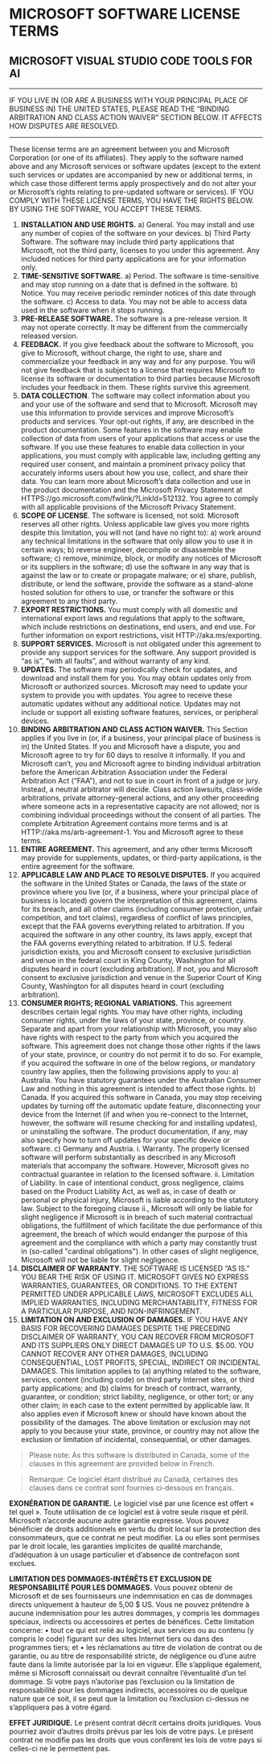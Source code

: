 # MICROSOFT SOFTWARE LICENSE TERMS

## MICROSOFT VISUAL STUDIO CODE TOOLS FOR AI

---

IF YOU LIVE IN (OR ARE A BUSINESS WITH YOUR PRINCIPAL PLACE OF BUSINESS IN) THE
UNITED STATES, PLEASE READ THE “BINDING ARBITRATION AND CLASS ACTION WAIVER”
SECTION BELOW. IT AFFECTS HOW DISPUTES ARE RESOLVED.

---

These license terms are an agreement between you and Microsoft Corporation (or
one of its affiliates). They apply to the software named above and any Microsoft
services or software updates (except to the extent such services or updates are
accompanied by new or additional terms, in which case those different terms
apply prospectively and do not alter your or Microsoft’s rights relating to
pre-updated software or services). IF YOU COMPLY WITH THESE LICENSE TERMS, YOU
HAVE THE RIGHTS BELOW. BY USING THE SOFTWARE, YOU ACCEPT THESE TERMS.

1. **INSTALLATION AND USE RIGHTS.** a) General. You may install and use any
   number of copies of the software on your devices. b) Third Party Software.
   The software may include third party applications that Microsoft, not the
   third party, licenses to you under this agreement. Any included notices for
   third party applications are for your information only.
2. **TIME-SENSITIVE SOFTWARE.** a) Period. The software is time-sensitive and
   may stop running on a date that is defined in the software. b) Notice. You
   may receive periodic reminder notices of this date through the software. c)
   Access to data. You may not be able to access data used in the software when
   it stops running.
3. **PRE-RELEASE SOFTWARE.** The software is a pre-release version. It may not
   operate correctly. It may be different from the commercially released
   version.
4. **FEEDBACK.** If you give feedback about the software to Microsoft, you give
   to Microsoft, without charge, the right to use, share and commercialize your
   feedback in any way and for any purpose. You will not give feedback that is
   subject to a license that requires Microsoft to license its software or
   documentation to third parties because Microsoft includes your feedback in
   them. These rights survive this agreement.
5. **DATA COLLECTION**. The software may collect information about you and your
   use of the software and send that to Microsoft. Microsoft may use this
   information to provide services and improve Microsoft’s products and
   services. Your opt-out rights, if any, are described in the product
   documentation. Some features in the software may enable collection of data
   from users of your applications that access or use the software. If you use
   these features to enable data collection in your applications, you must
   comply with applicable law, including getting any required user consent, and
   maintain a prominent privacy policy that accurately informs users about how
   you use, collect, and share their data. You can learn more about Microsoft’s
   data collection and use in the product documentation and the Microsoft
   Privacy Statement at HTTPS://go.microsoft.com/fwlink/?LinkId=512132. You
   agree to comply with all applicable provisions of the Microsoft Privacy
   Statement.
6. **SCOPE OF LICENSE**. The software is licensed, not sold. Microsoft reserves
   all other rights. Unless applicable law gives you more rights despite this
   limitation, you will not (and have no right to): a) work around any technical
   limitations in the software that only allow you to use it in certain ways; b)
   reverse engineer, decompile or disassemble the software; c) remove, minimize,
   block, or modify any notices of Microsoft or its suppliers in the software;
   d) use the software in any way that is against the law or to create or
   propagate malware; or e) share, publish, distribute, or lend the software,
   provide the software as a stand-alone hosted solution for others to use, or
   transfer the software or this agreement to any third party.
7. **EXPORT RESTRICTIONS.** You must comply with all domestic and international
   export laws and regulations that apply to the software, which include
   restrictions on destinations, end users, and end use. For further information
   on export restrictions, visit HTTP://aka.ms/exporting.
8. **SUPPORT SERVICES.** Microsoft is not obligated under this agreement to
   provide any support services for the software. Any support provided is “as
   is”, “with all faults”, and without warranty of any kind.
9. **UPDATES.** The software may periodically check for updates, and download
   and install them for you. You may obtain updates only from Microsoft or
   authorized sources. Microsoft may need to update your system to provide you
   with updates. You agree to receive these automatic updates without any
   additional notice. Updates may not include or support all existing software
   features, services, or peripheral devices.
10. **BINDING ARBITRATION AND CLASS ACTION WAIVER.** This Section applies if you
    live in (or, if a business, your principal place of business is in) the
    United States. If you and Microsoft have a dispute, you and Microsoft agree
    to try for 60 days to resolve it informally. If you and Microsoft can’t, you
    and Microsoft agree to binding individual arbitration before the American
    Arbitration Association under the Federal Arbitration Act (“FAA”), and not
    to sue in court in front of a judge or jury. Instead, a neutral arbitrator
    will decide. Class action lawsuits, class-wide arbitrations, private
    attorney-general actions, and any other proceeding where someone acts in a
    representative capacity are not allowed; nor is combining individual
    proceedings without the consent of all parties. The complete Arbitration
    Agreement contains more terms and is at HTTP://aka.ms/arb-agreement-1. You
    and Microsoft agree to these terms.
11. **ENTIRE AGREEMENT.** This agreement, and any other terms Microsoft may
    provide for supplements, updates, or third-party applications, is the entire
    agreement for the software.
12. **APPLICABLE LAW AND PLACE TO RESOLVE DISPUTES.** If you acquired the
    software in the United States or Canada, the laws of the state or province
    where you live (or, if a business, where your principal place of business is
    located) govern the interpretation of this agreement, claims for its breach,
    and all other claims (including consumer protection, unfair competition, and
    tort claims), regardless of conflict of laws principles, except that the FAA
    governs everything related to arbitration. If you acquired the software in
    any other country, its laws apply, except that the FAA governs everything
    related to arbitration. If U.S. federal jurisdiction exists, you and
    Microsoft consent to exclusive jurisdiction and venue in the federal court
    in King County, Washington for all disputes heard in court (excluding
    arbitration). If not, you and Microsoft consent to exclusive jurisdiction
    and venue in the Superior Court of King County, Washington for all disputes
    heard in court (excluding arbitration).
13. **CONSUMER RIGHTS; REGIONAL VARIATIONS.** This agreement describes certain
    legal rights. You may have other rights, including consumer rights, under
    the laws of your state, province, or country. Separate and apart from your
    relationship with Microsoft, you may also have rights with respect to the
    party from which you acquired the software. This agreement does not change
    those other rights if the laws of your state, province, or country do not
    permit it to do so. For example, if you acquired the software in one of the
    below regions, or mandatory country law applies, then the following
    provisions apply to you: a) Australia. You have statutory guarantees under
    the Australian Consumer Law and nothing in this agreement is intended to
    affect those rights. b) Canada. If you acquired this software in Canada, you
    may stop receiving updates by turning off the automatic update feature,
    disconnecting your device from the Internet (if and when you re-connect to
    the Internet, however, the software will resume checking for and installing
    updates), or uninstalling the software. The product documentation, if any,
    may also specify how to turn off updates for your specific device or
    software. c) Germany and Austria. i. Warranty. The properly licensed
    software will perform substantially as described in any Microsoft materials
    that accompany the software. However, Microsoft gives no contractual
    guarantee in relation to the licensed software. ii. Limitation of Liability.
    In case of intentional conduct, gross negligence, claims based on the
    Product Liability Act, as well as, in case of death or personal or physical
    injury, Microsoft is liable according to the statutory law. Subject to the
    foregoing clause ii., Microsoft will only be liable for slight negligence if
    Microsoft is in breach of such material contractual obligations, the
    fulfillment of which facilitate the due performance of this agreement, the
    breach of which would endanger the purpose of this agreement and the
    compliance with which a party may constantly trust in (so-called "cardinal
    obligations"). In other cases of slight negligence, Microsoft will not be
    liable for slight negligence.
14. **DISCLAIMER OF WARRANTY.** THE SOFTWARE IS LICENSED “AS IS.” YOU BEAR THE
    RISK OF USING IT. MICROSOFT GIVES NO EXPRESS WARRANTIES, GUARANTEES, OR
    CONDITIONS. TO THE EXTENT PERMITTED UNDER APPLICABLE LAWS, MICROSOFT
    EXCLUDES ALL IMPLIED WARRANTIES, INCLUDING MERCHANTABILITY, FITNESS FOR A
    PARTICULAR PURPOSE, AND NON-INFRINGEMENT.
15. **LIMITATION ON AND EXCLUSION OF DAMAGES.** IF YOU HAVE ANY BASIS FOR
    RECOVERING DAMAGES DESPITE THE PRECEDING DISCLAIMER OF WARRANTY, YOU CAN
    RECOVER FROM MICROSOFT AND ITS SUPPLIERS ONLY DIRECT DAMAGES UP TO U.S.
    $5.00. YOU CANNOT RECOVER ANY OTHER DAMAGES, INCLUDING CONSEQUENTIAL, LOST
    PROFITS, SPECIAL, INDIRECT OR INCIDENTAL DAMAGES. This limitation applies to
    (a) anything related to the software, services, content (including code) on
    third party Internet sites, or third party applications; and (b) claims for
    breach of contract, warranty, guarantee, or condition; strict liability,
    negligence, or other tort; or any other claim; in each case to the extent
    permitted by applicable law. It also applies even if Microsoft knew or
    should have known about the possibility of the damages. The above limitation
    or exclusion may not apply to you because your state, province, or country
    may not allow the exclusion or limitation of incidental, consequential, or
    other damages.

> Please note: As this software is distributed in Canada, some of the clauses in
> this agreement are provided below in French.

> Remarque: Ce logiciel étant distribué au Canada, certaines des clauses dans ce
> contrat sont fournies ci-dessous en français.

**EXONÉRATION DE GARANTIE.** Le logiciel visé par une licence est offert « tel
quel ». Toute utilisation de ce logiciel est à votre seule risque et péril.
Microsoft n’accorde aucune autre garantie expresse. Vous pouvez bénéficier de
droits additionnels en vertu du droit local sur la protection des consommateurs,
que ce contrat ne peut modifier. La ou elles sont permises par le droit locale,
les garanties implicites de qualité marchande, d’adéquation à un usage
particulier et d’absence de contrefaçon sont exclues.

**LIMITATION DES DOMMAGES-INTÉRÊTS ET EXCLUSION DE RESPONSABILITÉ POUR LES
DOMMAGES.** Vous pouvez obtenir de Microsoft et de ses fournisseurs une
indemnisation en cas de dommages directs uniquement à hauteur de 5,00 $ US. Vous
ne pouvez prétendre à aucune indemnisation pour les autres dommages, y compris
les dommages spéciaux, indirects ou accessoires et pertes de bénéfices. Cette
limitation concerne: • tout ce qui est relié au logiciel, aux services ou au
contenu (y compris le code) figurant sur des sites Internet tiers ou dans des
programmes tiers; et • les réclamations au titre de violation de contrat ou de
garantie, ou au titre de responsabilité stricte, de négligence ou d’une autre
faute dans la limite autorisée par la loi en vigueur. Elle s’applique également,
même si Microsoft connaissait ou devrait connaître l’éventualité d’un tel
dommage. Si votre pays n’autorise pas l’exclusion ou la limitation de
responsabilité pour les dommages indirects, accessoires ou de quelque nature que
ce soit, il se peut que la limitation ou l’exclusion ci-dessus ne s’appliquera
pas à votre égard.

**EFFET JURIDIQUE.** Le présent contrat décrit certains droits juridiques. Vous
pourriez avoir d’autres droits prévus par les lois de votre pays. Le présent
contrat ne modifie pas les droits que vous confèrent les lois de votre pays si
celles-ci ne le permettent pas.
